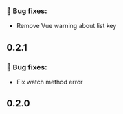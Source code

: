 ### 🐛 Bug fixes:
- Remove Vue warning about list key

## 0.2.1

### 🐛 Bug fixes:
- Fix watch method error

## 0.2.0
